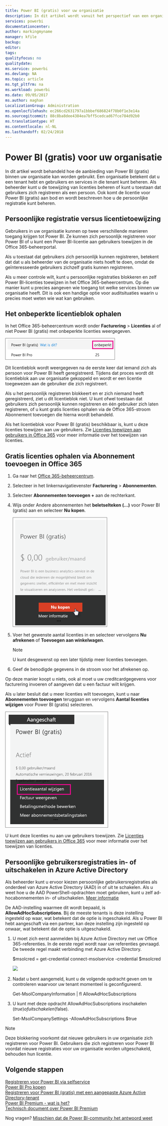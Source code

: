 ```yaml
---
title: Power BI (gratis) voor uw organisatie
description: In dit artikel wordt vanuit het perspectief van een organisatie behandeld welke opties u voor Power BI (gratis) hebt. Als u de beheerder van uw tenant bent, wordt hier beschreven hoe u gratis registraties beheert.
services: powerbi
documentationcenter: 
author: markingmyname
manager: kfile
backup: 
editor: 
tags: 
qualityfocus: no
qualitydate: 
ms.service: powerbi
ms.devlang: NA
ms.topic: article
ms.tgt_pltfrm: na
ms.workload: powerbi
ms.date: 09/05/2017
ms.author: maghan
LocalizationGroup: Administration
ms.openlocfilehash: ec266cd2631797a1bbbef686824f78b0f1e3e14a
ms.sourcegitcommit: 88c8ba8dee4384ea7bff5cedcad67fce784d92b0
ms.translationtype: HT
ms.contentlocale: nl-NL
ms.lasthandoff: 02/24/2018
---
```

# <a name="power-bi-free-in-your-organization"></a>Power BI (gratis) voor uw organisatie
In dit artikel wordt behandeld hoe de aanbieding van Power BI (gratis) binnen uw organisatie kan worden gebruikt. Een organisatie betekent dat u een tenant hebt en gebruikers en services in die tenant kunt beheren. Als beheerder kunt u de toewijzing van licenties beheren of kunt u toestaan dat gebruikers zich registreren als een persoon. Ook komt de licentie voor Power BI (gratis) aan bod en wordt beschreven hoe u de persoonlijke registratie kunt beheren.

## <a name="individual-sign-up-versus-license-assignment"></a>Persoonlijke registratie versus licentietoewijzing
Gebruikers in uw organisatie kunnen op twee verschillende manieren toegang krijgen tot Power BI. Ze kunnen zich persoonlijk registreren voor Power BI of u kunt een Power BI-licentie aan gebruikers toewijzen in de Office 365-beheerportal.

Als u toestaat dat gebruikers zich persoonlijk kunnen registreren, betekent dat dat u als beheerder van de organisatie niets hoeft te doen, omdat de geïnteresseerde gebruikers zichzelf gratis kunnen registreren.

Als u meer controle wilt, kunt u persoonlijke registraties blokkeren en zelf Power BI-licenties toewijzen in het Office 365-beheercentrum. Op die manier kunt u precies aangeven wie toegang tot welke services binnen uw organisatie heeft. Dit is ook een handige optie voor auditsituaties waarin u precies moet weten wie wat kan gebruiken.

## <a name="how-to-get-the-unlimited-license-block"></a>Het onbeperkte licentieblok ophalen
In het Office 365-beheercentrum wordt onder **Facturering** > **Licenties** al of niet Power BI (gratis) met onbeperkte licenties weergegeven.

![](media/service-admin-service-free-in-your-organization/unlimited-licenses.png)

Dit licentieblok wordt weergegeven na de eerste keer dat iemand zich als persoon voor Power BI heeft geregistreerd. Tijdens dat proces wordt dit licentieblok aan uw organisatie gekoppeld en wordt er een licentie toegewezen aan de gebruiker die zich registreert.

Als u het persoonlijk registreren blokkeert en er zich niemand heeft geregistreerd, ziet u dit licentieblok niet. U kunt ofwel toestaan dat gebruikers zich persoonlijk kunnen registreren en één gebruiker zich laten registreren, of u kunt gratis licenties ophalen via de Office 365-stroom Abonnement toevoegen die hierna wordt behandeld.

Als het licentieblok voor Power BI (gratis) beschikbaar is, kunt u deze licenties toewijzen aan uw gebruikers. Zie [Licenties toewijzen aan gebruikers in Office 365](https://support.office.com/article/Assign-or-unassign-licenses-for-Office-365-for-business-997596b5-4173-4627-b915-36abac6786dc) voor meer informatie over het toewijzen van licenties.

## <a name="getting-free-licenses-via-add-subscription-within-office-365"></a>Gratis licenties ophalen via Abonnement toevoegen in Office 365
1. Ga naar het [Office 365-beheercentrum](https://portal.office.com/admin/default.aspx).
2. Selecteer in het linkernavigatievenster **Facturering** > **Abonnementen**.
3. Selecteer **Abonnementen toevoegen +** aan de rechterkant.
4. Wijs onder Andere abonnementen het **beletselteken (...)** voor Power BI (gratis) aan en selecteer **Nu kopen**.
   
    ![](media/service-admin-service-free-in-your-organization/buy-powerbi-free.png)
5. Voer het gewenste aantal licenties in en selecteer vervolgens **Nu afrekenen** of **Toevoegen aan winkelwagen**.
   
   > [!NOTE]
   > U kunt desgewenst op een later tijdstip meer licenties toevoegen.
   > 
   > 
6. Geef de benodigde gegevens in de stroom voor het afrekenen op.

Op deze manier koopt u niets, ook al moet u uw creditcardgegevens voor facturering invoeren of aangeven dat u een factuur wilt krijgen.

Als u later besluit dat u meer licenties wilt toevoegen, kunt u naar **Abonnementen toevoegen** teruggaan en vervolgens **Aantal licenties wijzigen** voor Power BI (gratis) selecteren.

![](media/service-admin-service-free-in-your-organization/change-license-quantity.png)

U kunt deze licenties nu aan uw gebruikers toewijzen. Zie [Licenties toewijzen aan gebruikers in Office 365](https://support.office.com/article/Assign-or-unassign-licenses-for-Office-365-for-business-997596b5-4173-4627-b915-36abac6786dc) voor meer informatie over het toewijzen van licenties.

## <a name="enable-or-disable-individual-user-sign-up-in-azure-active-directory"></a>Persoonlijke gebruikersregistraties in- of uitschakelen in Azure Active Directory
Als beheerder kunt u ervoor kiezen persoonlijke gebruikersregistraties als onderdeel van Azure Active Directory (AAD) in of uit te schakelen. Als u weet hoe u de AAD PowerShell-opdrachten moet gebruiken, kunt u zelf ad-hocabonnementen in- of uitschakelen. [Meer informatie](https://technet.microsoft.com/library/jj151815.aspx)

De AAD-instelling waarmee dit wordt bepaald, is **AllowAdHocSubscriptions**. Bij de meeste tenants is deze instelling ingesteld op waar, wat betekent dat de optie is ingeschakeld. Als u Power BI hebt aangeschaft via een partner, kan deze instelling zijn ingesteld op onwaar, wat betekent dat de optie is uitgeschakeld.

1. U moet zich eerst aanmelden bij Azure Active Directory met uw Office 365-referenties. In de eerste regel wordt naar uw referenties gevraagd. De tweede regel maakt verbinding met Azure Active Directory.
   
     $msolcred = get-credential   connect-msolservice -credential $msolcred
   
   ![](media/service-admin-service-free-in-your-organization/aad-signin.png)
2. Nadat u bent aangemeld, kunt u de volgende opdracht geven om te controleren waarvoor uw tenant momenteel is geconfigureerd.
   
     Get-MsolCompanyInformation | fl AllowAdHocSubscriptions
3. U kunt met deze opdracht AllowAdHocSubscriptions inschakelen ($true) of uitschakelen ($false).
   
     Set-MsolCompanySettings -AllowAdHocSubscriptions $true

> [!NOTE]
> Deze blokkering voorkomt dat nieuwe gebruikers in uw organisatie zich registreren voor Power BI. Gebruikers die zich registreren voor Power BI voordat nieuwe registraties voor uw organisatie worden uitgeschakeld, behouden hun licentie.
> 
> 

## <a name="next-steps"></a>Volgende stappen
[Registreren voor Power BI via selfservice](service-self-service-signup-for-power-bi.md)  
[Power BI Pro kopen](service-admin-purchasing-power-bi-pro.md)  
[Registreren voor Power BI (gratis) met een aangepaste Azure Active Directory-tenant](developer/create-an-azure-active-directory-tenant.md)  
[Power BI Premium - wat is het?](service-premium.md)  
[Technisch document over Power BI Premium](https://aka.ms/pbipremiumwhitepaper)  

Nog vragen? [Misschien dat de Power BI-community het antwoord weet](http://community.powerbi.com/)


